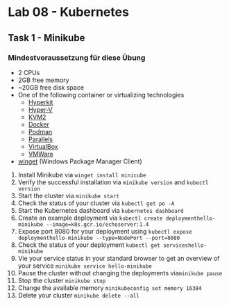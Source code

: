 # Lab 08 - Kubernetes 
## Task 1 - Minikube 

### Mindestvoraussetzung für diese Übung 
* 2 CPUs 
* 2GB free memory 
* ~20GB free disk space
* One of the following container or virtualizing technologies
   * [Hyperkit](https://minikube.sigs.k8s.io/docs/drivers/hyperkit/)
   * [Hyper-V](https://minikube.sigs.k8s.io/docs/drivers/hyperv/)
   * [KVM2](https://minikube.sigs.k8s.io/docs/drivers/kvm2/)
    * [Docker](https://minikube.sigs.k8s.io/docs/drivers/docker/)
    * [Podman](https://minikube.sigs.k8s.io/docs/drivers/podman/) 
    * [Parallels](https://minikube.sigs.k8s.io/docs/drivers/parallels/)
    * [VirtualBox](https://minikube.sigs.k8s.io/docs/drivers/virtualbox/)
    * [VMWare](https://minikube.sigs.k8s.io/docs/drivers/vmware/)
* [winget](https://github.com/microsoft/winget-cli) (Windows Package Manager Client) 

1. Install Minikube via `winget install minicube`
2. Verify the successful installation via `minikube version` and `kubectl version`
3. Start the cluster via `minikube start` 
4. Check the status of your cluster via  `kubectl get po -A`
5. Start the Kubernetes dashboard via `kubernetes dashboard`
6. Create an example deployment via `kubectl create deploymenthello-minikube --image=k8s.gcr.io/echoserver:1.4`
7. Expose port 8080 for your deployment using `kubectl expose deploymenthello-minikube --type=NodePort --port=8080`
8. Check the status of your deployment `kubectl get serviceshello-minikube`
9. Vie your service status in your standard browser to get an overview of your service `minikube service hello-minikube`
10. Pause the cluster without changing the deployments via`minikube pause`
11. Stop the cluster `minikube stop`
12. Change the available memory  `minikubeconfig set memory 16384`
13. Delete your cluster `minikube delete --all` 

